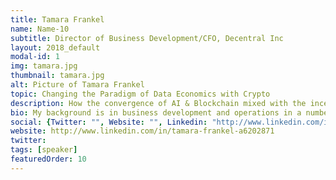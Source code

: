 ```yaml
---
title: Tamara Frankel
name: Name-10
subtitle: Director of Business Development/CFO, Decentral Inc
layout: 2018_default
modal-id: 1
img: tamara.jpg
thumbnail: tamara.jpg
alt: Picture of Tamara Frankel
topic: Changing the Paradigm of Data Economics with Crypto
description: How the convergence of AI & Blockchain mixed with the incentivization Crypto can change the paradigm of the data economy. Large Tech companies have a huge amount of control over the AI marketplace, systems , and tech; their rich data sets allowed them to capitalize first off of the AI revolution and create a dynamic not in line with value creation for end users. The average person's data creates $10,000 of value/yr for these large companies. AI + Crypto can change this.
bio: My background is in business development and operations in a number of various emerging industries such as fashion & manufacturing, with extensive experience with manufacturing in the agriculture and wholesale business. Implementing decentralized networks, blockchain technology and crypto currencies into everyday business and societal practices is my passion. My recent research and teaching focuses on the economics of the blockchain, platform competition, online advertising auctions and advertiser behavior, financial technology innovations such as Bitcoin.
social: {Twitter: "", Website: "", Linkedin: "http://www.linkedin.com/in/tamara-frankel-a6202871" }
website: http://www.linkedin.com/in/tamara-frankel-a6202871
twitter: 
tags: [speaker]
featuredOrder: 10
---
```

